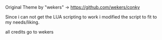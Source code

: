 Original Theme by "wekers" -> https://github.com/wekers/conky

Since i can not get the LUA scripting to work i modified the script to fit to my needs/liking.

all credits go to wekers
